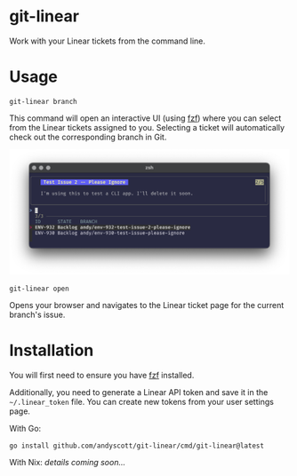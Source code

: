 # git-linear

Work with your Linear tickets from the command line.

# Usage

```
git-linear branch
```

This command will open an interactive UI (using [fzf](https://github.com/junegunn/fzf))
where you can select from the Linear tickets assigned to you. Selecting a
ticket will automatically check out the corresponding branch in Git.

![git-linear branch screenshot](./git-linear-branch.png)

```
git-linear open
```

Opens your browser and navigates to the Linear ticket page for the current
branch's issue.

# Installation

You will first need to ensure you have [fzf](https://github.com/junegunn/fzf)
installed.

Additionally, you need to generate a Linear API token and save it in the
`~/.linear_token` file. You can create new tokens from your user settings
page.

With Go:
```
go install github.com/andyscott/git-linear/cmd/git-linear@latest
```

With Nix:
_details coming soon..._